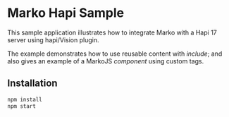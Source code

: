 # Marko Hapi Sample

This sample application illustrates how to integrate Marko with a Hapi 17 server using hapi/Vision plugin.

The example demonstrates how to use reusable content with *include*; and also gives an example of a MarkoJS *component* using custom tags.

## Installation

```bash
npm install
npm start
```

